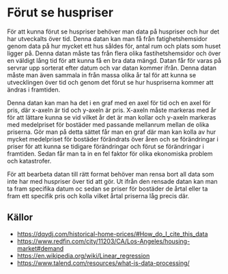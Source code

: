 # Förut se huspriser

För att kunna förut se huspriser behöver man data på huspriser och hur det har utveckalts över tid. Denna datan kan man få från fatighetshemsidor genom data på hur mycket ett hus såldes för, antal rum och plats som huset ligger på. Denna datan måste tas från flera olika fastihetshemsidor och över en väldigt lång tid för att kunna få en bra data mängd. Datan får för varas på servrar upp sorterat efter datum och var datan kommer ifrån. Denna datan måste man även sammala in från massa olika år tal för att kunna se utvecklingen över tid och genom det förut se hur huspriserna kommer att ändras i framtiden.

Denna datan kan man ha det i en graf med en axel för tid och en axel för pris, där x-axeln är tid och y-axeln är pris. X-axeln måste markeras med år för att lättare kunna se vid vilket år det är man kollar och y-axeln markeras med medelpriset för bostäder med passande mellanrum mellan de olika priserna. Gör man på detta sättet får man en graf där man kan kolla av hur mycket medelpriset för bostäder förändrats över åren och se förändringar i priser för att kunna se tidigare förändringar och förut se förändringar i framtiden. Sedan får man ta in en fel faktor för olika ekonomiska problem och katastrofer.

För att bearbeta datan till rätt format behöver man rensa bort all data som inte har med huspriser över tid att gör. Ut ifrån den rensade datan kan man ta fram specifika datum oc sedan se priser för bostäder de årtal eller ta fram ett specifik pris och kolla vilket årtal priserna låg precis där. 

## Källor
- https://dqydj.com/historical-home-prices/#How_do_I_cite_this_data
- https://www.redfin.com/city/11203/CA/Los-Angeles/housing-market#demand
- https://en.wikipedia.org/wiki/Linear_regression
- https://www.talend.com/resources/what-is-data-processing/